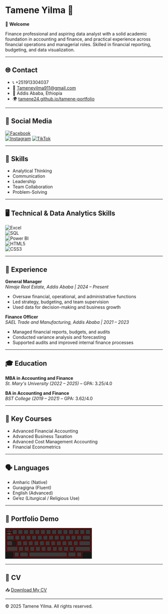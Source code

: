 # Tamene Yilma 🚀

👋 **Welcome**

Finance professional and aspiring data analyst with a solid academic foundation in accounting and finance, and practical experience across financial operations and managerial roles. Skilled in financial reporting, budgeting, and data visualization.

---

## 🌐 Contact

- 📞 +251913304037  
- 📧 Tameneyilma911@gmail.com  
- 📍 Addis Ababa, Ethiopia  
- 🌍 [tamene24.github.io/tamene-portfolio](https://tamene24.github.io/tamene-portfolio)

---

## 📱 Social Media

[![Facebook](https://img.shields.io/badge/Facebook-1877F2?style=for-the-badge&logo=facebook&logoColor=white)](https://www.facebook.com/St.Athnasius)  
[![Instagram](https://img.shields.io/badge/Instagram-E4405F?style=for-the-badge&logo=instagram&logoColor=white)](https://www.instagram.com/tame_2424)
[![TikTok](https://img.shields.io/badge/TikTok-000000?style=for-the-badge&logo=tiktok&logoColor=white)](https://www.tiktok.com/@citizens104)

---

## 🧠 Skills

- Analytical Thinking  
- Communication  
- Leadership  
- Team Collaboration  
- Problem-Solving  

---

## 🖥️ Technical & Data Analytics Skills

![Excel](https://img.shields.io/badge/Microsoft_Excel-217346?style=flat&logo=microsoft-excel&logoColor=white)  
![SQL](https://img.shields.io/badge/SQL-4479A1?style=flat&logo=sql&logoColor=white)  
![Power BI](https://img.shields.io/badge/Power_BI-F2C811?style=flat&logo=power-bi&logoColor=black)  
![HTML5](https://img.shields.io/badge/HTML5-E34F26?style=flat&logo=html5&logoColor=white)  
![CSS3](https://img.shields.io/badge/CSS3-1572B6?style=flat&logo=css3&logoColor=white)  

---

## 💼 Experience

**General Manager**  
*Nimaje Real Estate, Addis Ababa | 2024 – Present*  
- Oversaw financial, operational, and administrative functions  
- Led strategy, budgeting, and team supervision  
- Used data for decision-making and business growth

**Finance Officer**  
*SAEL Trade and Manufacturing, Addis Ababa | 2021 – 2023*  
- Managed financial reports, budgets, and audits  
- Conducted variance analysis and forecasting  
- Supported audits and improved internal finance processes  

---

## 🎓 Education

**MBA in Accounting and Finance**  
*St. Mary's University (2022 – 2025)* – GPA: 3.25/4.0

**BA in Accounting and Finance**  
*BST College (2019 – 2021)* – GPA: 3.62/4.0

---

## 📘 Key Courses

- Advanced Financial Accounting  
- Advanced Business Taxation  
- Advanced Cost Management Accounting  
- Financial Econometrics  

---

## 🗣️ Languages

- Amharic (Native)  
- Guragigna (Fluent)  
- English (Advanced)  
- Ge’ez (Liturgical / Religious Use)  

---

## 🎥 Portfolio Demo

![Portfolio Demo](./portfolio-demo.gif)  

---

## 📄 CV

📥 [Download My CV](./Tamene_Yilma_CV_2025.pdf)

---

© 2025 Tamene Yilma. All rights reserved.

<!-- Trigger GitHub Actions for README.md -->

